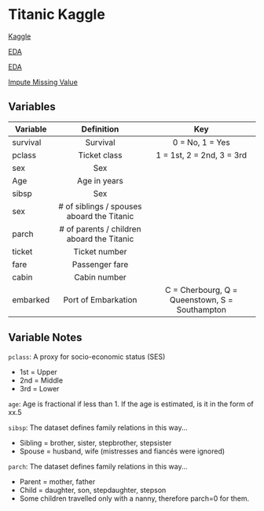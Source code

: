 # Titanic Kaggle

[Kaggle](https://www.kaggle.com/c/titanic/overview)

[EDA](https://www.kaggle.com/ash316/eda-to-prediction-dietanic/notebook)

[EDA](https://www.kaggle.com/ldfreeman3/a-data-science-framework-to-achieve-99-accuracy/notebook)

[Impute Missing Value](https://jamesrledoux.com/code/imputation)

## Variables

| Variable |                 Definition                 |                      Key                       |
| -------- | :----------------------------------------: | :--------------------------------------------: |
| survival |                  Survival                  |                0 = No, 1 = Yes                 |
| pclass   |                Ticket class                |           1 = 1st, 2 = 2nd, 3 = 3rd            |
| sex      |                    Sex                     |                                                |
| Age      |                Age in years                |                                                |
| sibsp    |                    Sex                     |                                                |
| sex      | # of siblings / spouses aboard the Titanic |                                                |
| parch    | # of parents / children aboard the Titanic |                                                |
| ticket   |               Ticket number                |                                                |
| fare     |               Passenger fare               |                                                |
| cabin    |                Cabin number                |                                                |
| embarked |            Port of Embarkation             | C = Cherbourg, Q = Queenstown, S = Southampton |

## Variable Notes

`pclass`: A proxy for socio-economic status (SES)

- 1st = Upper
- 2nd = Middle
- 3rd = Lower

`age`: Age is fractional if less than 1. If the age is estimated, is it in the form of xx.5

`sibsp`: The dataset defines family relations in this way...

- Sibling = brother, sister, stepbrother, stepsister
- Spouse = husband, wife (mistresses and fiancés were ignored)

`parch`: The dataset defines family relations in this way...

- Parent = mother, father
- Child = daughter, son, stepdaughter, stepson
- Some children travelled only with a nanny, therefore parch=0 for them.
